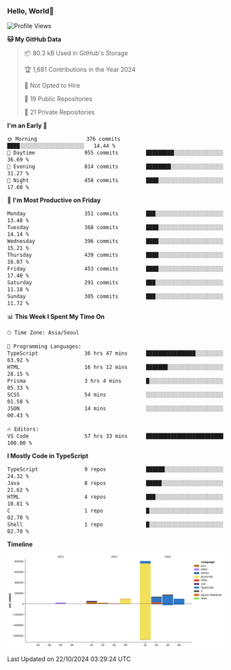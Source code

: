 
### Hello, World🐤

<!--START_SECTION:waka-->
![Profile Views](http://img.shields.io/badge/Profile%20Views-1-blue)

**🐱 My GitHub Data** 

> 📦 80.3 kB Used in GitHub's Storage 
 > 
> 🏆 1,681 Contributions in the Year 2024
 > 
> 🚫 Not Opted to Hire
 > 
> 📜 19 Public Repositories 
 > 
> 🔑 21 Private Repositories 
 > 
**I'm an Early 🐤** 

```text
🌞 Morning                376 commits         ████░░░░░░░░░░░░░░░░░░░░░   14.44 % 
🌆 Daytime                955 commits         █████████░░░░░░░░░░░░░░░░   36.69 % 
🌃 Evening                814 commits         ████████░░░░░░░░░░░░░░░░░   31.27 % 
🌙 Night                  458 commits         ████░░░░░░░░░░░░░░░░░░░░░   17.60 % 
```
📅 **I'm Most Productive on Friday** 

```text
Monday                   351 commits         ███░░░░░░░░░░░░░░░░░░░░░░   13.48 % 
Tuesday                  368 commits         ████░░░░░░░░░░░░░░░░░░░░░   14.14 % 
Wednesday                396 commits         ████░░░░░░░░░░░░░░░░░░░░░   15.21 % 
Thursday                 439 commits         ████░░░░░░░░░░░░░░░░░░░░░   16.87 % 
Friday                   453 commits         ████░░░░░░░░░░░░░░░░░░░░░   17.40 % 
Saturday                 291 commits         ███░░░░░░░░░░░░░░░░░░░░░░   11.18 % 
Sunday                   305 commits         ███░░░░░░░░░░░░░░░░░░░░░░   11.72 % 
```


📊 **This Week I Spent My Time On** 

```text
🕑︎ Time Zone: Asia/Seoul

💬 Programming Languages: 
TypeScript               36 hrs 47 mins      ████████████████░░░░░░░░░   63.92 % 
HTML                     16 hrs 12 mins      ███████░░░░░░░░░░░░░░░░░░   28.15 % 
Prisma                   3 hrs 4 mins        █░░░░░░░░░░░░░░░░░░░░░░░░   05.33 % 
SCSS                     54 mins             ░░░░░░░░░░░░░░░░░░░░░░░░░   01.58 % 
JSON                     14 mins             ░░░░░░░░░░░░░░░░░░░░░░░░░   00.43 % 

🔥 Editors: 
VS Code                  57 hrs 33 mins      █████████████████████████   100.00 % 
```

**I Mostly Code in TypeScript** 

```text
TypeScript               9 repos             ██████░░░░░░░░░░░░░░░░░░░   24.32 % 
Java                     8 repos             █████░░░░░░░░░░░░░░░░░░░░   21.62 % 
HTML                     4 repos             ███░░░░░░░░░░░░░░░░░░░░░░   10.81 % 
C                        1 repo              █░░░░░░░░░░░░░░░░░░░░░░░░   02.70 % 
Shell                    1 repo              █░░░░░░░░░░░░░░░░░░░░░░░░   02.70 % 
```



**Timeline**

![Lines of Code chart](https://raw.githubusercontent.com/jilpoom/jilpoom/main/assets/bar_graph.png)


 Last Updated on 22/10/2024 03:29:24 UTC
<!--END_SECTION:waka-->
